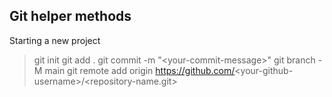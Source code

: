 ## Git helper methods

Starting a new project
>    git init
>    git add .
>    git commit -m "\<your-commit-message\>"
>    git branch -M main
>    git remote add origin https://github.com/<your-github-username\>/<repository-name.git>
